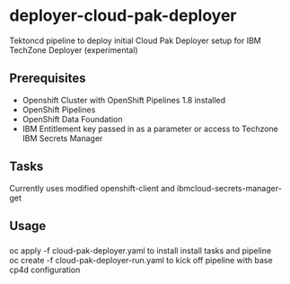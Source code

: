 # deployer-cloud-pak-deployer

Tektoncd pipeline to deploy initial Cloud Pak Deployer setup for IBM TechZone Deployer (experimental)

## Prerequisites

- Openshift Cluster with OpenShift Pipelines 1.8 installed
- OpenShift Pipelines
- OpenShift Data Foundation
- IBM Entitlement key passed in as a parameter or access to Techzone IBM Secrets Manager

## Tasks

Currently uses modified openshift-client and ibmcloud-secrets-manager-get

## Usage

###

oc apply -f cloud-pak-deployer.yaml to install install tasks and pipeline  
oc create -f cloud-pak-deployer-run.yaml to kick off pipeline with base cp4d configuration
